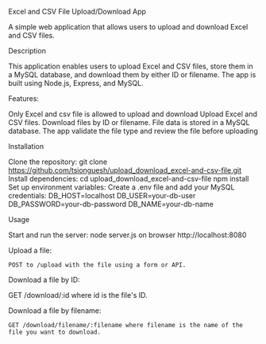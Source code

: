Excel and CSV File Upload/Download App

  A simple web application that allows users to upload and download Excel and CSV files.

Description

This application enables users to upload Excel and CSV files, store them in a MySQL database, and download them by either ID or filename. The app is built using Node.js, Express, and MySQL.

Features:

Only Excel and csv file is allowed to upload and download
Upload Excel and CSV files.
Download files by ID or filename.
File data is stored in a MySQL database.
The app validate the file type and review the file before uploading


Installation

Clone the repository:
    git clone https://github.com/tsionguesh/upload_download_excel-and-csv-file.git
Install dependencies:
    cd upload_download_excel-and-csv-file
    npm install
Set up environment variables:
Create a .env file and add your MySQL credentials:
    DB_HOST=localhost
    DB_USER=your-db-user
    DB_PASSWORD=your-db-password
    DB_NAME=your-db-name
    
Usage

Start and run the server:
    node server.js
on browser
    http://localhost:8080
    
Upload a file:

    POST to /upload with the file using a form or API.

Download a file by ID:

   GET /download/:id where id is the file's ID.

Download a file by filename:

    GET /download/filename/:filename where filename is the name of the file you want to download.
